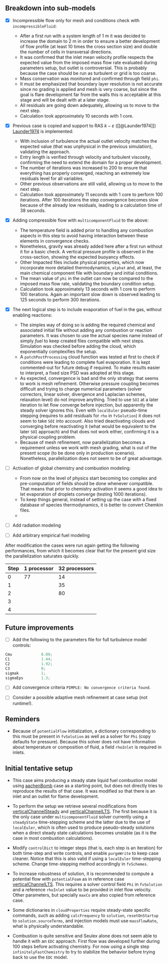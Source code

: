 ## Breakdown into sub-models

- [x] Incompressible flow only for mesh and conditions check with `incompressibleFluid`:
	- After a first run with a system length of 1 m it was decided to increase the domain to 2 m in order to ensure a better development of flow profile (at least 10 times the cross section size) and double the number of cells in transversal directions.
	- It was confirmed that the inlet mean velocity profile respects the expected value from the imposed mass flow rate evaluated during parameters setup, but outlet is controversial. This is probably because the case should be run as turbulent or grid is too coarse.
	- Mass conservation was monitored and confirmed through field `phi`.
	- It must be emphasized that boundary layer resolution is not accurate since no grading is applied and mesh is very coarse, but since the goal is flare development far from the walls this is acceptable at this stage and will be dealt with at a later stage.
	- All residuals are going down adequately, allowing us to move to the next step. 
	- Calculation took approximately 10 seconds with 1 core.

- [x] Previous case is copied and support to RAS $k-\varepsilon$ ([[@Launder1974]]) [Launder1974](@cite) is implemented:
	- With inclusion of turbulence the actual outlet velocity matches the expected value (that was unphysical in the previous simulation), validating the approach.
	- Entry length is verified through velocity and turbulent viscosity, confirming the need to extend the domain for a proper development.
	- The number of iterations was increased to 200 to ensure that everything has properly converged, reaching an extremely low residuals level for all variables.
	- Other previous observations are still valid, allowing us to move to the next step.
	- Calculation took approximately 11 seconds with 1 core to perform 100 iterations. After 100 iterations the step convergence becomes slow because of the already low residuals, leading to a calculation time of 38 seconds.

- [x] Adding compressible flow with `multicomponentFluid` to the above:
	- The temperature field is added prior to handling any combustion aspects in this step to avoid having interaction between these elements in convergence checks. 
	- Nonetheless, gravity was already added here after a first run without it for a basic check. A vertical pressure profile is observed in the cross-section, showing the expected buoyancy effects.
	- Other Impacted files include physical properties, which now incorporate more detailed thermodynamics, `alphat` and, at least, the main chemical component file with boundary and initial conditions. 
	- The mean value of `phi` in the outlet can now be compared to the imposed mass flow rate, validating the boundary condition setup.
	- Calculation took approximately 13 seconds with 1 core to perform 100 iterations. Again an important slow down is observed leading to 125 seconds to perform 300 iterations.

- [x] The next logical step is to include evaporation of fuel in the gas, without enabling reactions:
	- The simples way of doing so is adding the required chemical and associated initial file without adding any combustion or reaction parameters. It was chosen to use the actual species name instead of simply *fuel* to keep created files compatible with next steps. Simulation was checked before adding the cloud, which exponentially complexifies the setup.
	- A `patchPostProcessing` cloud function was tested at first to check if conditions were leading to complete fuel evaporation. It is kept commented-out for future debug if required. To make results easier to interpret, a fixed size PSD was adopted at this stage.
	- As expected, convergence is bad and the only strategy that seems to work is mesh refinement. Otherwise pressure coupling becomes difficult and trying to change numerical parameters (solver correctors, linear solver, divergence and Laplacian schemes, relaxation level) do not improve anything. Tried to use `SOI` at a later iteration to let flow converge before injection, but apparently the steady solver ignores this. Even with `localEuler` pseudo-time stepping (requires to add residuals for `rho` in `fvSolution`) it does not seem to take `SOI` into account.  Also tried deactivating clouds and converging before reactivating it (what would be equivalent to the later `SOI` approach) and that does not work either, confirming it is a physical coupling problem.
	- Because of mesh refinement, now parallelization becomes a requirement unless we work with mesh grading, what is out of the present scope (to be done only in production scenario). Nonetheless, parallelization does not seem to be of great advantage.

- [ ] Activation of global chemistry and combustion modeling:
	- From now on the level of physics start becoming too complex and pre-computation of fields should be done whenever compatible. That means that prior to chemistry activation it seems a good idea to let evaporation of droplets converge (testing 1000 iterations).
	- To keep things general, instead of setting up the case with a fixed database of species thermodynamics, it is better to convert Chemkin files.
	- 

- [ ] Add radiation modeling
- [ ] Add arbitrary empirical fuel modeling

After modification the cases were run again getting the following performances, from which it becomes clear that for the present grid size the parallelization saturates quickly.

| Step | 1 processor | 32 processors |
| ---- | ----------- | ------------- |
| 0    | 77          | 14            |
| 1    |             | 35            |
| 2    |             | 80            |
| 3    |             |               |
| 4    |             |               |
## Future improvements

- [ ] Add the following to the parameters file for full turbulence model controls:
```C
Cmu             0.09;
C1              1.44;
C2              1.92;
C3              0;
sigmak          1;
sigmaEps        1.3;
```

- [ ] Add convergence criteria `PIMPLE: No convergence criteria found`.

- [ ] Consider a possible adaptive mesh refinement at case setup (not runtime!).
## Reminders

- Because of `potentialFlow` initialization, a dictionary corresponding to this must be present in `fvSolution` as well as a solver for `Phi` (copy defaults for pressure). Because this solver does not have information about temperature or composition of fluid, a field `rhoInlet` is required in inlets.

## Initial tentative setup

- This case aims producing a steady state liquid fuel combustion model using [aachenBomb](https://github.com/OpenFOAM/OpenFOAM-11/tree/master/tutorials/multicomponentFluid/aachenBomb) case as a starting point, but does not directly tries to reproduce the results of that case. It was modified so that there is an inlet and an outlet for flame development.

- To perform the setup we retrieve several modifications from [verticalChannelSteady](https://github.com/OpenFOAM/OpenFOAM-11/tree/master/tutorials/multicomponentFluid/verticalChannelSteady) and [verticalChannelLTS](https://github.com/OpenFOAM/OpenFOAM-11/tree/master/tutorials/multicomponentFluid/verticalChannelLTS). The first because it is the only case under `multicomponentFluid` solver currently using a `steadyState` time-stepping scheme and the latter due to the use of `localEuler`, which is often used to produce pseudo-steady solutions when a direct steady state calculations becomes unstable (as it is the case in most combustion calculations).

- Modify `controlDict` to integer steps (that is, each step is an iteration) for both time-step and write controls, and enable `purgeWrite` to keep case cleaner. Notice that this is also valid if using a `localEuler` time-stepping scheme.  Change time-stepping method accordingly in `fvSchemes`.

- To increase robustness of solution, it is recommended to compute a potential flow with `potentialFoam` as in reference case [verticalChannelLTS](https://github.com/OpenFOAM/OpenFOAM-11/tree/master/tutorials/multicomponentFluid/verticalChannelLTS). This requires a solver control field `Phi` in `fvSolution` and a  reference `rhoInlet` value to be provided in inlet flow velocity. Other parameters, but specially `maxCo` are also copied from reference case.

- Some dictionaries in `cloudProperties` require steady-state specific commands, such as adding `calcFrequency` to `solution`,  `resetOnStartup` to `solution.sourceTerms`, and injection models must use `massFlowRate`, what is physically understandable.

- Combustion is quite sensitive and Seulex alone does not seem able to handle it with an `EDC` approach. First flow was developed further during 100 steps before activating chemistry. For now using a single step `infinitelyFastChemistry` to try to stabilize the behavior before trying back to use the `EDC` model.
